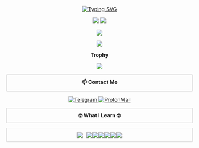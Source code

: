 <p align="center">
<a href="https://git.io/typing-svg"><img src="https://readme-typing-svg.demolab.com?font=Red+Hat+Text&pause=1000&color=ED743B&center=true&width=435&lines=Hallo+my+name+ovin;Web+Developer+%7C+Bots+%7C+Android+Technican" alt="Typing SVG" /></a>
</p>

<p align="center">
  <img src ="https://github-readme-stats.vercel.app/api?username=vincreator&show_icons=true&count_private=true&theme=darcula&hide_border=true&hide=issues,contribs&include_all_commits=true&bg_color=00000000">
  <img src ="https://github-readme-stats.vercel.app/api/top-langs/?username=vincreator&layout=compact&hide_border=true&theme=darcula&bg_color=00000000&langs_count=10&hide=jupyter%20notebook,tex,css,php">
</p>

<p align="center">
<img src ="https://komarev.com/ghpvc/?username=vincreator&style=flat-square&color=red">
</p>

<p align="center">
   <img src ="https://media4.giphy.com/media/3otPoLEMiwPMpqJcly/giphy.gif">
</p>

<p align="center">
<b>Trophy</b>
</p>

<p align="center">
   <img src ="https://github-profile-trophy.vercel.app/?username=vincreator&row=2&column=3">
</p>

<p align="center" style="border: 1px solid #ccc; padding: 10px;">
  <b>📫 Contact Me</b>
</p>
<p align="center">
  <a href='https://t.me/oViNc'>
    <img src='https://img.shields.io/badge/Telegram-2CA5E0?style=for-the-badge&logo=telegram&logoColor=white' alt='Telegram' />
  </a>
  <a href='mailto:ovinc@pm.me'>
    <img src='https://img.shields.io/badge/ProtonMail-8B89CC?style=for-the-badge&logo=protonmail&logoColor=white' alt='ProtonMail' />
  </a>
</p>

<p align="center" style="border: 1px solid #ccc; padding: 10px;">
  <b>🤓 What I Learn 🤓</b>
</p>
<div style="display: flex; justify-content: center; border: 1px solid #ccc; padding: 10px;">
  <img src="https://img.shields.io/badge/-HTML5-%23E44D27?style=flat-square&logo=html5&logoColor=ffffff" style="margin-right: 10px;">
  <img src="https://img.shields.io/badge/-CSS3-%231572B6?style=flat-square&logo=css3">
  <img src ="https://img.shields.io/badge/-JavaScript-%23F7DF1C?style=flat-square&logo=javascript&logoColor=000000&labelColor=%23F7DF1C&color=%23FFCE5A">
  <img src ="https://img.shields.io/badge/-TypeScript-007ACC?style=flat-square&logo=typescript&logoColor=white">
  <img src ="https://img.shields.io/badge/Python-14354C?style=flat-square&logo=python&logoColor=white">
  <img src ="https://img.shields.io/badge/PHP-777BB4?style=flat-square&logo=php&logoColor=white">
  <img src ="https://img.shields.io/badge/Bootstrap-563D7C?style=flat-square&logo=bootstrap&logoColor=white">
</div>
